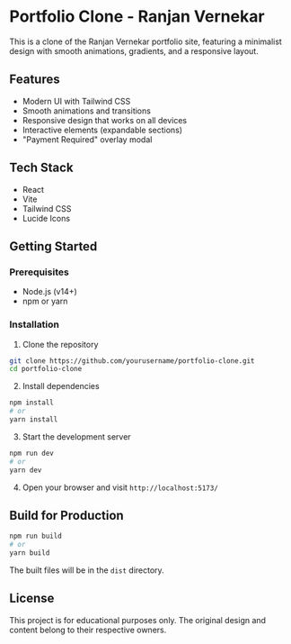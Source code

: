 # Portfolio Clone - Ranjan Vernekar

This is a clone of the Ranjan Vernekar portfolio site, featuring a minimalist design with smooth animations, gradients, and a responsive layout.

## Features

- Modern UI with Tailwind CSS
- Smooth animations and transitions
- Responsive design that works on all devices
- Interactive elements (expandable sections)
- "Payment Required" overlay modal

## Tech Stack

- React
- Vite
- Tailwind CSS
- Lucide Icons

## Getting Started

### Prerequisites

- Node.js (v14+)
- npm or yarn

### Installation

1. Clone the repository
```bash
git clone https://github.com/yourusername/portfolio-clone.git
cd portfolio-clone
```

2. Install dependencies
```bash
npm install
# or
yarn install
```

3. Start the development server
```bash
npm run dev
# or
yarn dev
```

4. Open your browser and visit `http://localhost:5173/`

## Build for Production

```bash
npm run build
# or
yarn build
```

The built files will be in the `dist` directory.


## License

This project is for educational purposes only. The original design and content belong to their respective owners. 

